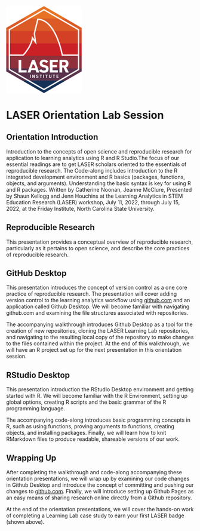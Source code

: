 <img src="img/LASER_Hx.png" width="40%"/>

# LASER Orientation Lab Session
 
## Orientation Introduction

Introduction to the concepts of open science and reproducible research for application to learning analytics using R and R Studio.The focus of our essential readings are to get LASER scholars oriented to the essentials of reproducible research. The Code-along includes introduction to the R integrated development environment and R basics (packages, functions, objects, and arguments). Understanding the basic syntax is key for using R and R packages. Written by Catherine Noonan, Jeanne McClure, Presented by Shaun Kellogg and Jenn Houchins  at the Learning Analytics in STEM Education Research (LASER) workshop, July 11, 2022, through July 15, 2022, at the Friday Institute, North Carolina State University.

## Reproducible Research

This presentation provides a conceptual overview of reproducible research, particularly as it pertains to open science, and describe the core practices of reproducible research.

## GitHub Desktop

This presentation introduces the concept of version control as a one core practice of reproducible research. The presentation will cover adding version control to the learning analytics workflow using [github.com](https://github.com/) and an application called Github Desktop. We will become familiar with navigating github.com and examining the file structures associated with repositories. 

The accompanying walkthrough introduces Github Desktop as a tool for the creation of new repositories, cloning the LASER Learning Lab repositories, and navigating to the resulting local copy of the repository to make changes to the files contained within the project. At the end of this walkthrough, we will have an R project set up for the next presentation in this orientation session.

## RStudio Desktop

This presentation introduction the RStudio Desktop environment and getting started with R. We will become familiar with the R Environment, setting up global options, creating R scripts and the basic grammar of the R programming language.

The accompanying code-along introduces basic programming concepts in R, such as using functions, proving arguments to functions, creating objects, and installing packages. Finally, we will learn how to knit RMarkdown files to produce readable, shareable versions of our work.

## Wrapping Up

After completing the walkthrough and code-along accompanying these orientation presentations, we will wrap up by examining our code changes in Github Desktop and introduce the concept of committing and pushing our changes to [github.com](https://github.com/). Finally, we will introduce setting up Github Pages as an easy means of sharing research online directly from a Github repository.

At the end of the orientation presentations, we will cover the hands-on work of completing a Learning Lab case study to earn your first LASER badge (shown above).
